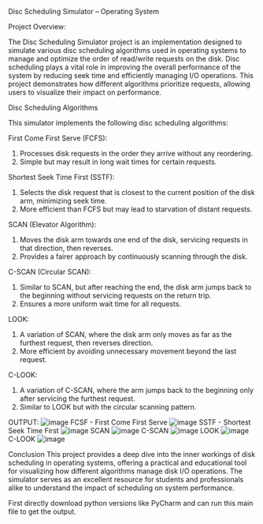 Disc Scheduling Simulator – Operating System 

Project Overview:

The Disc Scheduling Simulator project is an implementation designed to simulate various disc scheduling algorithms used in operating systems to manage and optimize the order of read/write requests on the disk. Disc scheduling plays a vital role in improving the overall performance of the system by reducing seek time and efficiently managing I/O operations. This project demonstrates how different algorithms prioritize requests, allowing users to visualize their impact on performance.


Disc Scheduling Algorithms

This simulator implements the following disc scheduling algorithms:

First Come First Serve (FCFS):
1. Processes disk requests in the order they arrive without any reordering.
2. Simple but may result in long wait times for certain requests.

Shortest Seek Time First (SSTF):
1. Selects the disk request that is closest to the current position of the disk arm, minimizing seek time.
2. More efficient than FCFS but may lead to starvation of distant requests.

SCAN (Elevator Algorithm):
1. Moves the disk arm towards one end of the disk, servicing requests in that direction, then reverses.
2. Provides a fairer approach by continuously scanning through the disk.
   
C-SCAN (Circular SCAN):
1. Similar to SCAN, but after reaching the end, the disk arm jumps back to the beginning without servicing requests on the return trip.
2. Ensures a more uniform wait time for all requests.
   
LOOK:
1. A variation of SCAN, where the disk arm only moves as far as the furthest request, then reverses direction.
2. More efficient by avoiding unnecessary movement beyond the last request.
   
C-LOOK:
1. A variation of C-SCAN, where the arm jumps back to the beginning only after servicing the furthest request.
2. Similar to LOOK but with the circular scanning pattern.


OUTPUT:
![image](https://github.com/user-attachments/assets/c4e690bd-7560-4d51-800d-4c4821d15a64)
FCSF - First Come First Serve
![image](https://github.com/user-attachments/assets/ab0a3b1d-8e77-43e1-9e83-1ce285d45856)
SSTF - Shortest Seek Time First
![image](https://github.com/user-attachments/assets/8957e140-0b1e-4011-a7ae-03a5a3238f98)
SCAN
![image](https://github.com/user-attachments/assets/d77ac393-831c-471a-9558-71598ab69220)
C-SCAN
![image](https://github.com/user-attachments/assets/489908ee-6b3d-4534-932d-b9ab69a20968)
LOOK
![image](https://github.com/user-attachments/assets/77213c25-5979-442a-8e26-bceb35105973)
C-LOOK
![image](https://github.com/user-attachments/assets/5504d5c4-b997-4a9f-a941-42be80347098)

Conclusion
This project provides a deep dive into the inner workings of disk scheduling in operating systems, offering a practical and educational tool for visualizing how different algorithms manage disk I/O operations. The simulator serves as an excellent resource for students and professionals alike to understand the impact of scheduling on system performance.

First directly download python versions like PyCharm and can run this main file to get the output.
